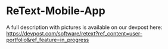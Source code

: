 # ReText-Mobile-App
A full description with pictures is available on our devpost here: https://devpost.com/software/retext?ref_content=user-portfolio&ref_feature=in_progress
